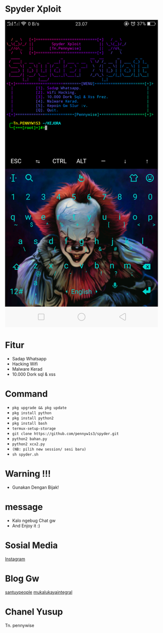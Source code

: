 # Spyder Xploit
![1](https://github.com/pennyw1s3/spyder/blob/master/spyder.png)
# Fitur
* Sadap Whatsapp
* Hacking Wifi
* Malware Kerad
* 10.000 Dork sql & xss
# Command
* `pkg upgrade && pkg update`
* `pkg install python`
* `pkg install python2`
* `pkg install bash`
* `termux-setup-storage`
* `git clone https://github.com/pennyw1s3/spyder.git`
* `python2 bahan.py`
* `python2 xcx2.py`
* `(NB: pilih new session/ sesi baru)`
* `sh spyder.sh`
# Warning !!!
* Gunakan Dengan Bijak!
# message
* Kalo ngebug Chat gw
* And Enjoy it :)
# Sosial Media
[Instagram](https://instagram.com/tn.pennywise?igshid=1wrxs3an2zdf7)
# Blog Gw
[santuypeople](https://santuypeople.blogspot.com)
[mukalukayaintegral](https://mukalukayaintegral.blogspot.com)
# Chanel Yusup
Tn. pennywise
